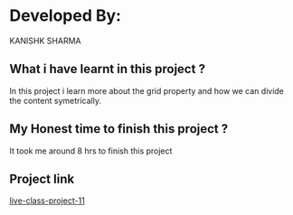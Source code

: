 # Developed By:

KANISHK SHARMA

## What i have learnt in this project ?

In this project i learn more about the grid property and how we can divide the content symetrically.

## My Honest time to finish this project ?

It took me around 8 hrs to finish this project

## Project link

[live-class-project-11](https://gregarious-lolly-0c104d.netlify.app/)
